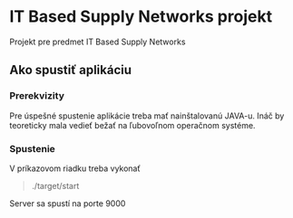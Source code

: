 # IT Based Supply Networks projekt

Projekt pre predmet IT Based Supply Networks

## Ako spustiť aplikáciu

### Prerekvizity

Pre úspešné spustenie aplikácie treba mať nainštalovanú JAVA-u. 
Ináč by teoreticky mala vedieť bežať na ľubovoľnom operačnom systéme.

### Spustenie

V príkazovom riadku treba vykonať 

> ./target/start

Server sa spustí na porte 9000



